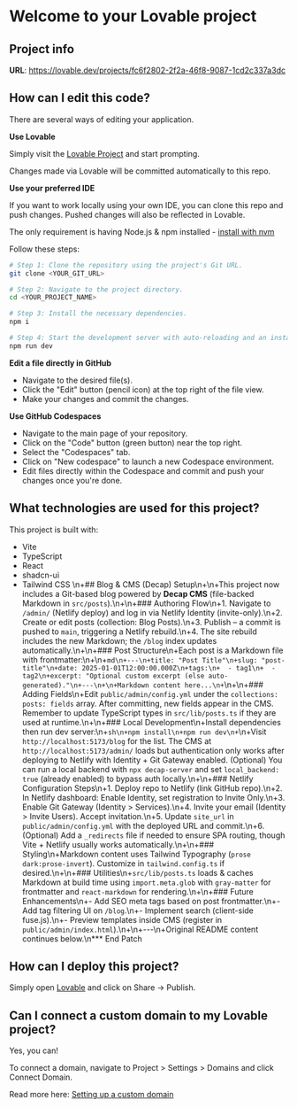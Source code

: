 # Welcome to your Lovable project

## Project info

**URL**: https://lovable.dev/projects/fc6f2802-2f2a-46f8-9087-1cd2c337a3dc

## How can I edit this code?

There are several ways of editing your application.

**Use Lovable**

Simply visit the [Lovable Project](https://lovable.dev/projects/fc6f2802-2f2a-46f8-9087-1cd2c337a3dc) and start prompting.

Changes made via Lovable will be committed automatically to this repo.

**Use your preferred IDE**

If you want to work locally using your own IDE, you can clone this repo and push changes. Pushed changes will also be reflected in Lovable.

The only requirement is having Node.js & npm installed - [install with nvm](https://github.com/nvm-sh/nvm#installing-and-updating)

Follow these steps:

```sh
# Step 1: Clone the repository using the project's Git URL.
git clone <YOUR_GIT_URL>

# Step 2: Navigate to the project directory.
cd <YOUR_PROJECT_NAME>

# Step 3: Install the necessary dependencies.
npm i

# Step 4: Start the development server with auto-reloading and an instant preview.
npm run dev
```

**Edit a file directly in GitHub**

- Navigate to the desired file(s).
- Click the "Edit" button (pencil icon) at the top right of the file view.
- Make your changes and commit the changes.

**Use GitHub Codespaces**

- Navigate to the main page of your repository.
- Click on the "Code" button (green button) near the top right.
- Select the "Codespaces" tab.
- Click on "New codespace" to launch a new Codespace environment.
- Edit files directly within the Codespace and commit and push your changes once you're done.

## What technologies are used for this project?

This project is built with:

- Vite
- TypeScript
- React
- shadcn-ui
- Tailwind CSS
\n+## Blog & CMS (Decap) Setup\n+\n+This project now includes a Git-based blog powered by **Decap CMS** (file-backed Markdown in `src/posts`).\n+\n+### Authoring Flow\n+1. Navigate to `/admin/` (Netlify deploy) and log in via Netlify Identity (invite-only).\n+2. Create or edit posts (collection: Blog Posts).\n+3. Publish – a commit is pushed to `main`, triggering a Netlify rebuild.\n+4. The site rebuild includes the new Markdown; the `/blog` index updates automatically.\n+\n+### Post Structure\n+Each post is a Markdown file with frontmatter:\n+\n+```md\n+---\n+title: "Post Title"\n+slug: "post-title"\n+date: 2025-01-01T12:00:00.000Z\n+tags:\n+  - tag1\n+  - tag2\n+excerpt: "Optional custom excerpt (else auto-generated)."\n+---\n+\n+Markdown content here...\n+```\n+\n+### Adding Fields\n+Edit `public/admin/config.yml` under the `collections: posts: fields` array. After committing, new fields appear in the CMS. Remember to update TypeScript types in `src/lib/posts.ts` if they are used at runtime.\n+\n+### Local Development\n+Install dependencies then run dev server:\n+```sh\n+npm install\n+npm run dev\n+```\n+Visit `http://localhost:5173/blog` for the list. The CMS at `http://localhost:5173/admin/` loads but authentication only works after deploying to Netlify with Identity + Git Gateway enabled. (Optional) You can run a local backend with `npx decap-server` and set `local_backend: true` (already enabled) to bypass auth locally.\n+\n+### Netlify Configuration Steps\n+1. Deploy repo to Netlify (link GitHub repo).\n+2. In Netlify dashboard: Enable Identity, set registration to Invite Only.\n+3. Enable Git Gateway (Identity > Services).\n+4. Invite your email (Identity > Invite Users). Accept invitation.\n+5. Update `site_url` in `public/admin/config.yml` with the deployed URL and commit.\n+6. (Optional) Add a `_redirects` file if needed to ensure SPA routing, though Vite + Netlify usually works automatically.\n+\n+### Styling\n+Markdown content uses Tailwind Typography (`prose dark:prose-invert`). Customize in `tailwind.config.ts` if desired.\n+\n+### Utilities\n+`src/lib/posts.ts` loads & caches Markdown at build time using `import.meta.glob` with `gray-matter` for frontmatter and `react-markdown` for rendering.\n+\n+### Future Enhancements\n+- Add SEO meta tags based on post frontmatter.\n+- Add tag filtering UI on `/blog`.\n+- Implement search (client-side fuse.js).\n+- Preview templates inside CMS (register in `public/admin/index.html`).\n+\n+---\n+Original README content continues below.\n*** End Patch

## How can I deploy this project?

Simply open [Lovable](https://lovable.dev/projects/fc6f2802-2f2a-46f8-9087-1cd2c337a3dc) and click on Share -> Publish.

## Can I connect a custom domain to my Lovable project?

Yes, you can!

To connect a domain, navigate to Project > Settings > Domains and click Connect Domain.

Read more here: [Setting up a custom domain](https://docs.lovable.dev/tips-tricks/custom-domain#step-by-step-guide)
